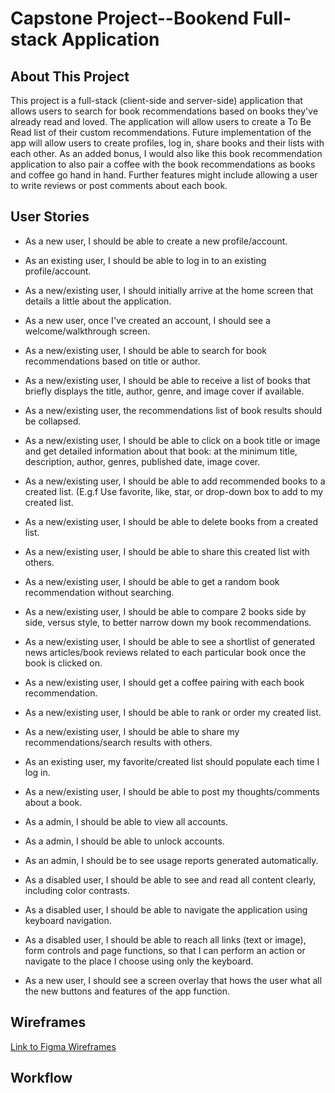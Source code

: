 # Capstone Project--Bookend Full-stack Application

## About This Project

This project is a full-stack (client-side and server-side) application that allows users to search for book recommendations based on books they've already read and loved. The application will allow users to create a To Be Read list of their custom recommendations. Future implementation of the app will allow users to create profiles, log in, share books and their lists with each other. As an added bonus, I would also like this book recommendation application to also pair a coffee with the book recommendations as books and coffee go hand in hand. Further features might include allowing a user to write reviews or post comments about each book.

## User Stories

- As a new user, I should be able to create a new profile/account.
- As an existing user, I should be able to log in to an existing profile/account.

- As a new/existing user, I should initially arrive at the home screen that details a little about the application.
- As a new user, once I've created an account, I should see a welcome/walkthrough screen.
- As a new/existing user, I should be able to search for book recommendations based on title or author.
- As a new/existing user, I should be able to receive a list of books that briefly displays the title, author, genre, and image cover if available.
- As a new/existing user, the recommendations list of book results should be collapsed.
- As a new/existing user, I should be able to click on a book title or image and get detailed information about that book: at the minimum title, description, author, genres, published date, image cover.
- As a new/existing user, I should be able to add recommended books to a created list. (E.g.f Use favorite, like, star, or drop-down box to add to my created list.
- As a new/existing user, I should be able to delete books from a created list.
- As a new/existing user, I should be able to share this created list with others.
- As a new/existing user, I should be able to get a random book recommendation without searching.
- As a new/existing user, I should be able to compare 2 books side by side, versus style, to better narrow down my book recommendations.
- As a new/existing user, I should be able to see a shortlist of generated news articles/book reviews related to each particular book once the book is clicked on.
- As a new/existing user, I should get a coffee pairing with each book recommendation.
- As a new/existing user, I should be able to rank or order my created list.
- As a new/existing user, I should be able to share my recommendations/search results with others.
- As an existing user, my favorite/created list should populate each time I log in.
- As a new/existing user, I should be able to post my thoughts/comments about a book.
- As a admin, I should be able to view all accounts.
- As a admin, I should be able to unlock accounts.
- As an admin, I should be to see usage reports generated automatically.
- As a disabled user, I should be able to see and read all content clearly, including color contrasts.
- As a disabled user, I should be able to navigate the application using keyboard navigation.
- As a disabled user, I should be able to reach all links (text or image), form controls and page functions, so that I can perform an action or navigate to the place I choose using only the keyboard.
- As a new user, I should see a screen overlay that hows the user what all the new buttons and features of the app function.

## Wireframes

[Link to Figma Wireframes](https://www.figma.com/file/ksv6ZFvM0maJ5dGRW01UEx/Landing-Page?node-id=290070%3A0)

## Workflow
